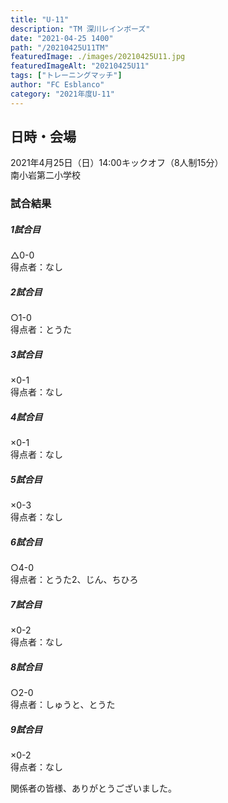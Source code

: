 ```yaml
---
title: "U-11"
description: "TM 深川レインボーズ"
date: "2021-04-25 1400"
path: "/20210425U11TM"
featuredImage: ./images/20210425U11.jpg
featuredImageAlt: "20210425U11"
tags: ["トレーニングマッチ"]
author: "FC Esblanco"
category: "2021年度U-11"
---
```



## 日時・会場

2021年4月25日（日）14:00キックオフ（8人制15分）  
南小岩第二小学校

### 試合結果

#####  1試合目  
△0-0  
得点者：なし

##### 2試合目  
○1-0  
得点者：とうた

##### 3試合目  
×0-1  
得点者：なし

##### 4試合目  
×0-1  
得点者：なし

##### 5試合目
×0-3  
得点者：なし

##### 6試合目  
○4-0    
得点者：とうた2、じん、ちひろ

##### 7試合目  
×0-2    
得点者：なし

##### 8試合目  
○2-0    
得点者：しゅうと、とうた

##### 9試合目  
×0-2    
得点者：なし


関係者の皆様、ありがとうございました。
